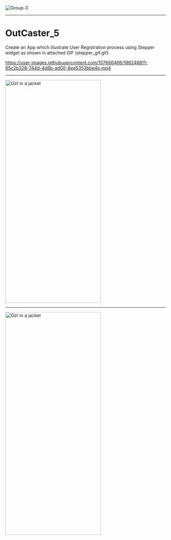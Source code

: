 ![Group-3](https://user-images.githubusercontent.com/107666466/196248645-82abedfc-bf7c-459b-b151-653e12b063c7.png)

<!-- <img src="https://user-images.githubusercontent.com/107666466/196148682-5233b5f7-ddda-422d-be49-7af1695b37ef.png" width="1200" height="280"> -->

---

# OutCaster_5
Create an App which illustrate User Registration process using Stepper widget as shown in attached GIF (stepper_gif.gif).


https://user-images.githubusercontent.com/107666466/196248811-65c2b328-744d-4d6b-ad00-8ee5353bbe4e.mp4

---

<img src="https://user-images.githubusercontent.com/107666466/196249115-68b2c0ea-c6a1-4d59-8d70-be75fb1f9f2b.jpg" alt="Girl in a jacket" width="300" height="700">
 
--- 
 
<img src="https://user-images.githubusercontent.com/107666466/196249129-74ead36c-0363-43a9-882d-3d08fb1e6cf4.jpg" alt="Girl in a jacket" width="300" height="700">
